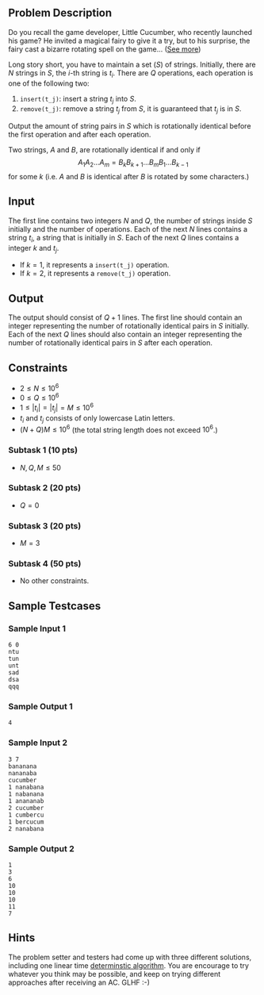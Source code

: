 ## Problem Description

Do you recall the game developer, Little Cucumber, who recently launched his game? He invited a magical fairy to give it a try, but to his surprise, the fairy cast a bizarre rotating spell on the game... ([See more](https://www.youtube.com/watch?v=dQw4w9WgXcQ))

Long story short, you have to maintain a set ($S$) of strings. Initially, there are $N$ strings in $S$, the $i$-th string is $t_i$. There are $Q$ operations, each operation is one of the following two:

1. `insert(t_j)`: insert a string $t_j$ into $S$.
2. `remove(t_j)`: remove a string $t_j$ from $S$, it is guaranteed that $t_j$ is in $S$. 

Output the amount of string pairs in $S$ which is rotationally identical before the first operation and after each operation. 

Two strings, $A$ and $B$, are rotationally identical if and only if 
$$ A_1A_2\dots A_m = B_kB_{k+1}\dots B_mB_1\dots B_{k-1} $$
for some $k$ (i.e. $A$ and $B$ is identical after $B$ is rotated by some characters.)

## Input

The first line contains two integers $N$ and $Q$, the number of strings inside $S$ initially and the number of operations. Each of the next $N$ lines contains a string $t_i$, a string that is initially in $S$. Each of the next $Q$ lines contains a integer $k$ and $t_j$. 

- If $k = 1$, it represents a `insert(t_j)` operation.
- If $k = 2$, it represents a `remove(t_j)` operation.

## Output

The output should consist of $Q+1$ lines. The first line should contain an integer representing the number of rotationally identical pairs in $S$ initially. Each of the next $Q$ lines should also contain an integer representing the number of rotationally identical pairs in $S$ after each operation. 

## Constraints
- $2 \le N \le 10^6$
- $0 \le Q \le 10^6$
- $1 \le |t_i| = |t_j| = M \le 10^6$
- $t_i$ and $t_j$ consists of only lowercase Latin letters.
- $(N+Q)M \le 10^6$ (the total string length does not exceed $10^6$.)

### Subtask 1 (10 pts)
- $N, Q, M \le 50$

### Subtask 2 (20 pts)
- $Q = 0$

### Subtask 3 (20 pts)
- $M = 3$

### Subtask 4 (50 pts)
- No other constraints.

## Sample Testcases
### Sample Input 1
```
6 0
ntu
tun
unt
sad
dsa
qqq
```

### Sample Output 1
```
4
```

### Sample Input 2
```
3 7
bananana
nananaba
cucumber
1 nanabana
1 nabanana
1 anananab
2 cucumber
1 cumbercu
1 bercucum
2 nanabana
```

### Sample Output 2
```
1
3
6
10
10
10
11
7
```

## Hints
The problem setter and testers had come up with three different solutions, including one linear time [determinstic algorithm](https://en.wikipedia.org/wiki/Deterministic_algorithm). You are encourage to try whatever you think may be possible, and keep on trying different approaches after receiving an AC. GLHF :-)

